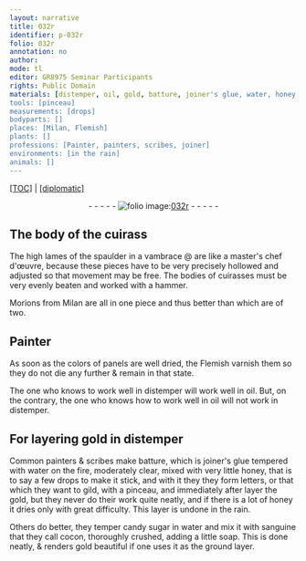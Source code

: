 ```yaml
---
layout: narrative
title: 032r
identifier: p-032r
folio: 032r
annotation: no
author:
mode: tl
editor: GR8975 Seminar Participants
rights: Public Domain
materials: [distemper, oil, gold, batture, joiner's glue, water, honey, gild, candy sugar, sanguine, cocon, soap]
tools: [pinceau]
measurements: [drops]
bodyparts: []
places: [Milan, Flemish]
plants: []
professions: [Painter, painters, scribes, joiner]
environments: [in the rain]
animals: []
---
```


<p><a href="{{ site.baseurl }}/translation/">[TOC]</a> | <a href="{{ site.baseurl }}/texts/p-032r_tc/">[diplomatic]</a></p><div class="folio" align="center">- - - - - <a href="http://gallica.bnf.fr/ark:/12148/btv1b10500001g/f69.image" target="_blank"><img src="https://cu-mkp.github.io/2017-workshop-edition/assets/photo-icon.png" alt="folio image: " style="display:inline-block; margin-bottom:-3px;"/>032r</a> - - - - - </div>  
  

## The body of the cuirass

 
The high lames of the spaulder in a vambrace @ are like a master's chef d'œuvre, because these pieces have to be very precisely hollowed and adjusted so that movement may be free. The bodies of cuirasses must be very evenly beaten and worked with a hammer.
 
Morions from <span class="pl">Milan</span> are all in one piece and thus better than which are of two.
 
 
  

## <span class="pro">Painter</span>

 
As soon as the colors of panels are well dried, the <span class="pl">Flemish</span> varnish them so they do not die any further & remain in that state.
 
The one who knows to work well in <span class="m">distemper</span> will work well in <span class="m">oil</span>. But, on the contrary, the one who knows how to work well in <span class="m">oil</span> will not work in <span class="m">distemper</span>.
 
 
  

## For layering <span class="m">gold</span> in distemper

 
Common <span class="pro">painters</span> & <span class="pro">scribes</span> make <span class="m">batture</span>, which is <span class="m"><span class="pro">joiner</span>'s glue</span> tempered with <span class="m">water</span> on the fire, moderately clear, mixed with very little <span class="m">honey</span>, that is to say a few <span class="ms">drops</span> to make it stick, and with it they they form letters, or that which they want to <span class="m">gild</span>, with a <span class="tl">pinceau</span>, and immediately after layer the <span class="m">gold</span>, but they never do their work quite neatly, and if there is a lot of <span class="m">honey</span> it dries only with great difficulty. This layer is undone <span class="env">in the rain</span>.
 
Others do better, they temper <span class="m">candy sugar</span> in <span class="m">water</span> and mix it with <span class="m">sanguine</span> that they call <span class="m">cocon</span>, thoroughly crushed, adding a little <span class="m">soap</span>. This is done neatly, & renders <span class="m">gold</span> beautiful if one uses it as the ground layer.
 
